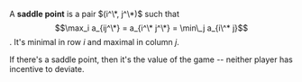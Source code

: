 A **saddle point** is a pair $(i^\*, j^\*)$ such that $$\max_i a_{ij^\*} = a_{i^\* j^\*} = \min\_j a_{i\^* j}$$. It's minimal in row $i$ and maximal in column $j$.

If there's a saddle point, then it's the value of the game -- neither player has incentive to deviate.